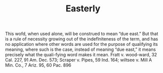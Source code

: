 ---
title: Easterly
letter: E
permalink: "/definitions/bld-easterly.html"
body: This wofd, when used alone, will be construed to mean “due east.” But that is
  a rule of necessity growing out of the indeflniteness of the term, and has no application
  where other words are used for the purpose of qualifying its meaning, where such
  is the case, instead of meaning “due east,” it means precisely what the quali-fying
  word makes it mean. Fratt v. wood-ward, 32 Cal. 227, 91 Am. Dec. 573; Scraper v.
  Pipes, 59 Ind. 164; wiltsee v. Mill A Min. Co., 7 Ariz. 95, 60 Pac. 896
published_at: '2018-07-07'
source: Black's Law Dictionary 2nd Ed (1910)
layout: post
---